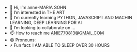 - 👋 Hi, I’m anne-MARIA SOHN
- 👀 I’m interested in THE ART
- 🌱 I’m currently learning PYTHON, JAVASCRIPT AND MACHIN LEARNING, DEEP LEARNING FOR AI
- 💞️ I’m looking to collaborate on ...
- 📫 How to reach me ANIE770813@GMAIL.COM
- 😄 Pronouns: 
- ⚡ Fun fact: I AM ABLE TO SLEEP OVER 30 HOURS 

<!---
maria770813/maria770813 is a ✨ special ✨ repository because its `README.md` (this file) appears on your GitHub profile.
You can click the Preview link to take a look at your changes.
--->
